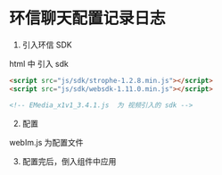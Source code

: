 # 环信聊天配置记录日志

1. 引入环信 SDK

html 中 引入 sdk
```html 
<script src="js/sdk/strophe-1.2.8.min.js"></script>
<script src="js/sdk/websdk-1.11.0.min.js"></script>

<!-- EMedia_x1v1_3.4.1.js  为 视频引入的 sdk -->

```

2. 配置

 webIm.js 为配置文件


3. 配置完后，倒入组件中应用